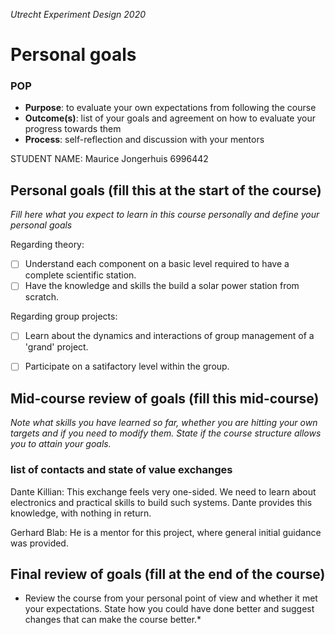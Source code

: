 *Utrecht Experiment Design 2020*

# Personal goals

### POP

+ **Purpose**: to evaluate your own expectations from following the course
+ **Outcome(s)**: list of your goals and agreement on how to evaluate your progress towards them
+ **Process**: self-reflection and discussion with your mentors

STUDENT NAME: Maurice Jongerhuis 6996442

## Personal goals (fill this at the start of the course)
*Fill here what you expect to learn in this course personally and define your personal goals*

Regarding theory:
+ [ ] Understand each component on a basic level required to have a complete scientific station.
+ [ ] Have the knowledge and skills the build a solar power station from scratch.

Regarding group projects:
+ [ ] Learn about the dynamics and interactions of group management  of a 'grand' project.
+ [ ] Participate on a satifactory level within the group.


## Mid-course review of goals (fill this mid-course)
*Note what skills you have learned so far, whether you are hitting your own targets and if you need to modify them. State if the course structure allows you to attain your goals.*

### list of contacts and state of value exchanges

Dante Killian: This exchange feels very one-sided. We need to learn about electronics and practical skills to build such systems. Dante provides this knowledge, with nothing in return.

Gerhard Blab: He is a mentor for this project, where general initial guidance was provided. 

## Final review of goals (fill at the end of the course)
* Review the course from your personal point of view and whether it met your expectations. State how you could have done better and suggest changes that can make the course better.* 
